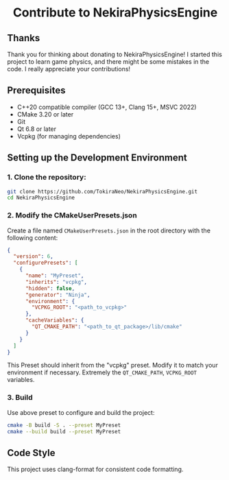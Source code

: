 ﻿<h1 style="text-align: center">Contribute to NekiraPhysicsEngine</h1>

## Thanks

Thank you for thinking about donating to NekiraPhysicsEngine!
I started this project to learn game physics, and there might be some mistakes in the code.
I really appreciate your contributions!

## Prerequisites

- C++20 compatible compiler (GCC 13+, Clang 15+, MSVC 2022)
- CMake 3.20 or later
- Git
- Qt 6.8 or later
- Vcpkg (for managing dependencies)

## Setting up the Development Environment

### 1. Clone the repository:

```bash
git clone https://github.com/TokiraNeo/NekiraPhysicsEngine.git
cd NekiraPhysicsEngine
```

### 2. Modify the CMakeUserPresets.json

Create a file named `CMakeUserPresets.json` in the root directory with the following content:

```json
{
  "version": 6,
  "configurePresets": [
    {
      "name": "MyPreset",
      "inherits": "vcpkg",
      "hidden": false,
      "generator": "Ninja",
      "environment": {
        "VCPKG_ROOT": "<path_to_vcpkg>"
      },
      "cacheVariables": {
        "QT_CMAKE_PATH": "<path_to_qt_package>/lib/cmake"
      }
    }
  ]
}
```

This Preset should inherit from the "vcpkg" preset.
Modify it to match your environment if necessary. Extremely the `QT_CMAKE_PATH`, `VCPKG_ROOT` variables.

### 3. Build

Use above preset to configure and build the project:

```bash
cmake -B build -S . --preset MyPreset
cmake --build build --preset MyPreset
```

## Code Style

This project uses clang-format for consistent code formatting.